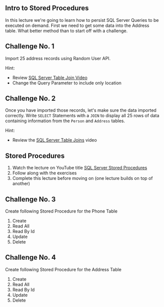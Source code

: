 ## Intro to Stored Procedures
In this lecture we're going to learn how to persist SQL Server Queries to be executed on demand. First we need to get some data into the Address table. What better method than to start off with a challenge.

## Challenge No. 1
Import 25 address records using Random User API.

Hint:
* Review [SQL Server Table Join Video](https://www.youtube.com/watch?v=OqNirtQsz88&t=25)
* Change the Query Parameter to include only location

## Challenge No. 2
Once you have imported those records, let's make sure the data imported correctly. Write `SELECT` Statements with a `JOIN` to display all 25 rows of data containing information from the `Person` and `Address` tables.

Hint:
* Review the [SQL Server Table Joins](https://www.youtube.com/watch?v=OqNirtQsz88&t=1414) video

## Stored Procedures
1. Watch the lecture on YouTube title [SQL Server Stored Procedures](https://youtu.be/jjwV507fV04)
1. Follow along with the exercises
1. Complete this lecture before moving on (one lecture builds on top of another)

## Challenge No. 3
Create following Stored Procedure for the Phone Table
1. Create
1. Read All
1. Read By Id
1. Update
1. Delete

## Challenge No. 4
Create following Stored Procedure for the Address Table
1. Create
1. Read All
1. Read By Id
1. Update
1. Delete
